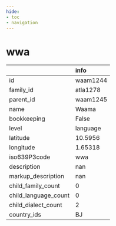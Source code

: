 ```yaml
---
hide:
- toc
- navigation
---
```

# wwa
|                      | info     |
|:---------------------|:---------|
| id                   | waam1244 |
| family_id            | atla1278 |
| parent_id            | waam1245 |
| name                 | Waama    |
| bookkeeping          | False    |
| level                | language |
| latitude             | 10.5956  |
| longitude            | 1.65318  |
| iso639P3code         | wwa      |
| description          | nan      |
| markup_description   | nan      |
| child_family_count   | 0        |
| child_language_count | 0        |
| child_dialect_count  | 2        |
| country_ids          | BJ       |